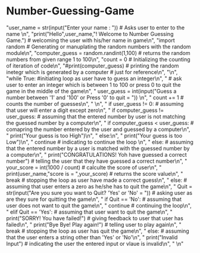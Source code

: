 # Number-Guessing-Game
"user_name = str(input(\"Enter your name : \")) # Asks user to enter to the name \n",
        "print(\"Hello\",user_name,\"! Welcome to Number Guessing Game.\") # welcoming the user with his/her name in game\n",
        "import random # Generating or manuplating the random numbers with the random module\n",
        "computer_guess = random.randint(1,100) # returns the random numbers from given range 1 to 100\n",
        "count = 0 # Initializing the counting of iteration of code\n",
        "#print(computer_guess) # printing the random inetegr which is generated by a computer # just for reference\n",
        "\n",
        "while True: #initiating loop as user have to guess an integer\n",
        "    # ask user to enter an integer which is between 1 to 100 or press 0 to quit the game in the middle of the game\n",
        "    user_guess = int(input(\"Guess a number between '1' and '100' or Press '0' to quit = \")) \n",
        "    count += 1 # counts the number of guesses\n",
        "   \n",
        "    if user_guess != 0:    # assuming that user will enter a digit except zero\n",
        "        if computer_guess != user_guess: # assuming that the entered number by user is not matching the guessed number by a computer\n",
        "            if computer_guess < user_guess: # comapring the number entered by the user and guessed by a computer\n",
        "                print(\"Your guess is too High\")\n",
        "            else:\n",
        "                print(\"Your guess is too Low\")\n",
        "            continue # indicating to continue the loop \n",
        "        else: # assuming that the entered number by a user is matched with the guessed number by a computer\n",
        "            print(\"CONGRATULATIONS! Yoh have guessed a correct number\") # telling the user that they have guessed a correct number\n",
        "            your_score = int(1000 / count) # calculte the score of user\n",
        "            print(user_name,\"score is = \",your_score) # returns the score value\n",
        "            break  # stopping the loop as user have made a correct guess\n",
        "    else: # assuming that user enters a zero as he/she has to quit the game\n",
        "        Quit = str(input(\"Are you sure you want to Quit? 'Yes' or 'No' = \")) # asking user as are they sure for quitting the game\n",
        "        if Quit == 'No': # assuming that user does not want to quit the game\n",
        "            continue # continuing the loop\n",
        "        elif Quit == 'Yes': # assuming that user want to quit the game\n",
        "          print(\"SORRY! You have failed!\") # giving feedback to user that user has failed\n",
        "          print(\"Bye Bye! Play again!\") # telling user to play again\n",
        "          break # stopping the loop as user has quit the game\n",
        "        else: # assuming that the user enters a string other than 'Yes' or 'No'\n",
        "          print(\"Invalid Input\") # indicating the user the entered input or vlaue is invalid\n",
        "        \n"
